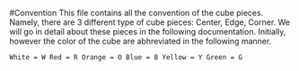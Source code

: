 #Convention 
This file contains all the convention of the cube pieces. Namely, there are 3 different type of cube pieces: Center, Edge, Corner. We will go in detail about these pieces in the following documentation. Initially, however the color of the cube are abhreviated in the following manner.

`
White = W
Red = R
Orange = O
Blue = B
Yellow = Y
Green = G
`
